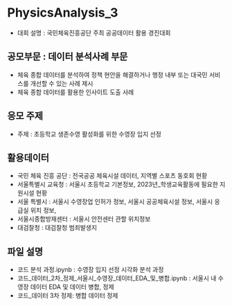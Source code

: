 # PhysicsAnalysis_3
- 대회 설명 : 국민체육진흥공단 주최 공공데이터 활용 경진대회 

## 공모부문 : 데이터 분석사례 부문
- 체육 종합 데이터를 분석하여 정책 현안을 해결하거나 행정 내부 또는 대국민 서비스를 개선할 수 있는 사례 제시
- 체육 종합 데이터를 활용한 인사이트 도출 사례

## 응모 주제 

- 주제 : 초등학교 생존수영 활성화를 위한 수영장 입지 선정 

## 활용데이터
- 국민 체육 진흥 공단 : 전국공공 체육시설 데이터, 지역별 스포츠 동호회 현황
- 서울특별시 교육청 : 서울시 초등학교 기본정보, 2023년_학생교육활동에 필요한 지원시설 현황
- 서울 특별시 : 서울시 수영장업 인허가 정보, 서울시 공공체육시설 정보, 서울시 응급실 위치 정보, 
- 서울시종합방재센터 : 서울시 안전센터 관할 위치정보
- 대검찰청 : 대검찰청 범죄발생지


## 파일 설명
- 코드 분석 과정.ipynb : 수영장 입지 선정 시각화 분석 과정 
- 코드_데이터_2차_정제_서울시_수영장_데이터_EDA_및_병합.ipynb : 서울시 내 수영장 데이터 EDA 및 데이터 병합, 정제
- 코드_데이터 3차 정제: 병합 데이터 정제 